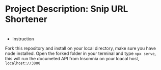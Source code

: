 # <h1>Project Description: Snip URL Shortener<h1>

- Instruction

Fork this repository and install on your local directory, make sure you have node installed. Open the forked folder in  your terminal and type `npx serve`, this will run the documeted API from Insomnia on your loacal host, `localhost://3000`